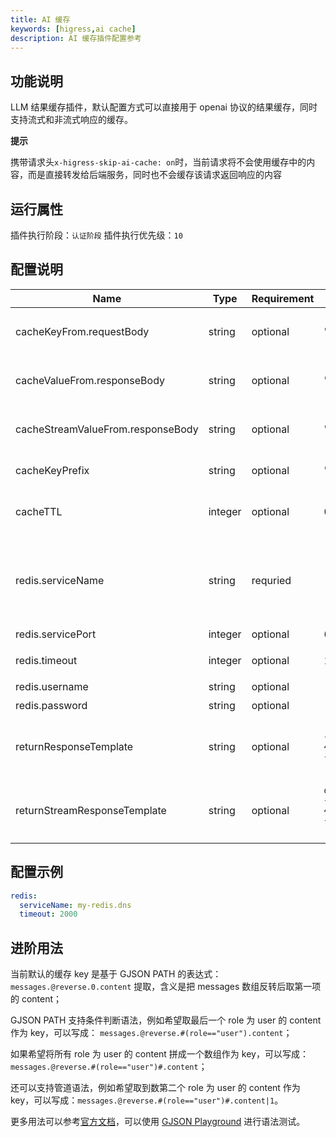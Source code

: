 ```yaml
---
title: AI 缓存
keywords: [higress,ai cache]
description: AI 缓存插件配置参考
---
```



## 功能说明

LLM 结果缓存插件，默认配置方式可以直接用于 openai 协议的结果缓存，同时支持流式和非流式响应的缓存。

**提示**

携带请求头`x-higress-skip-ai-cache: on`时，当前请求将不会使用缓存中的内容，而是直接转发给后端服务，同时也不会缓存该请求返回响应的内容


## 运行属性

插件执行阶段：`认证阶段`
插件执行优先级：`10`

## 配置说明

| Name                              | Type     | Requirement | Default                                                                                                                                                                                                                                                 | Description                                                                                                |
| --------                          | -------- | --------    | --------                                                                                                                                                                                                                                                | --------                                                                                                   |
| cacheKeyFrom.requestBody          | string   | optional    | "messages.@reverse.0.content"                                                                                                                                                                                                                           | 从请求 Body 中基于 [GJSON PATH](https://github.com/tidwall/gjson/blob/master/SYNTAX.md) 语法提取字符串     |
| cacheValueFrom.responseBody       | string   | optional    | "choices.0.message.content"                                                                                                                                                                                                                             | 从响应 Body 中基于 [GJSON PATH](https://github.com/tidwall/gjson/blob/master/SYNTAX.md) 语法提取字符串     |
| cacheStreamValueFrom.responseBody | string   | optional    | "choices.0.delta.content"                                                                                                                                                                                                                               | 从流式响应 Body 中基于 [GJSON PATH](https://github.com/tidwall/gjson/blob/master/SYNTAX.md) 语法提取字符串 |
| cacheKeyPrefix                    | string   | optional    | "higress-ai-cache:"                                                                                                                                                                                                                                     | Redis缓存Key的前缀                                                                                         |
| cacheTTL                          | integer  | optional    | 0                                                                                                                                                                                                                                                       | 缓存的过期时间，单位是秒，默认值为0，即永不过期                                                            |
| redis.serviceName                 | string   | requried    | -                                                                                                                                                                                                                                                       | redis 服务名称，带服务类型的完整 FQDN 名称，例如 my-redis.dns、redis.my-ns.svc.cluster.local               |
| redis.servicePort                 | integer  | optional    | 6379                                                                                                                                                                                                                                                    | redis 服务端口                                                                                             |
| redis.timeout                     | integer  | optional    | 1000                                                                                                                                                                                                                                                    | 请求 redis 的超时时间，单位为毫秒                                                                          |
| redis.username                    | string   | optional    | -                                                                                                                                                                                                                                                       | 登陆 redis 的用户名                                                                                        |
| redis.password                    | string   | optional    | -                                                                                                                                                                                                                                                       | 登陆 redis 的密码                                                                                          |
| returnResponseTemplate            | string   | optional    | `{"id":"from-cache","choices":[%s],"model":"gpt-4o","object":"chat.completion","usage":{"prompt_tokens":0,"completion_tokens":0,"total_tokens":0}}`                                                                                                     | 返回 HTTP 响应的模版，用 %s 标记需要被 cache value 替换的部分                                              |
| returnStreamResponseTemplate      | string   | optional    | `data:{"id":"from-cache","choices":[{"index":0,"delta":{"role":"assistant","content":"%s"},"finish_reason":"stop"}],"model":"gpt-4o","object":"chat.completion","usage":{"prompt_tokens":0,"completion_tokens":0,"total_tokens":0}}\n\ndata:[DONE]\n\n` | 返回流式 HTTP 响应的模版，用 %s 标记需要被 cache value 替换的部分                                          |

## 配置示例

```yaml
redis:
  serviceName: my-redis.dns
  timeout: 2000
```

## 进阶用法

当前默认的缓存 key 是基于 GJSON PATH 的表达式：`messages.@reverse.0.content` 提取，含义是把 messages 数组反转后取第一项的 content；

GJSON PATH 支持条件判断语法，例如希望取最后一个 role 为 user 的 content 作为 key，可以写成： `messages.@reverse.#(role=="user").content`；

如果希望将所有 role 为 user 的 content 拼成一个数组作为 key，可以写成：`messages.@reverse.#(role=="user")#.content`；

还可以支持管道语法，例如希望取到数第二个 role 为 user 的 content 作为 key，可以写成：`messages.@reverse.#(role=="user")#.content|1`。

更多用法可以参考[官方文档](https://github.com/tidwall/gjson/blob/master/SYNTAX.md)，可以使用 [GJSON Playground](https://gjson.dev/) 进行语法测试。
